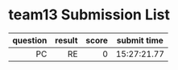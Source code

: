 # team13 Submission List
question | result | score | submit time
----:|----:|-----:|-----
PC | RE | 0 | 15:27:21.77 
